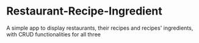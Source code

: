 # Restaurant-Recipe-Ingredient
 A simple app to display restaurants, their recipes and recipes' ingredients, with CRUD functionalities for all three

